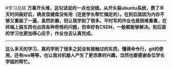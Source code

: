 #学习总结
**万事开头难，这句话说的一点也没错。从开头装ubuntu系统，费了半天时间装好后，确发现键盘没有用（还是学长帮忙搞定的）。在到后面因为内存不够又重装了一遍，虽然折磨，但让我学到了很多。平时写的作业也是困难重重，在终端上装东西也出现各种奇怪的问题，但幸好有CSDN，一般都能够解决。到后面的学习也更加得心应手，作业也去认真完成。**
***
**这么多天的学习，真的学到了很多之前没有接触过的东西，懂得命令行，git的使用，还有ros等等，也让我对机器人产生了更浓厚的兴趣，当然也要感谢各位学长学姐的帮忙。**
